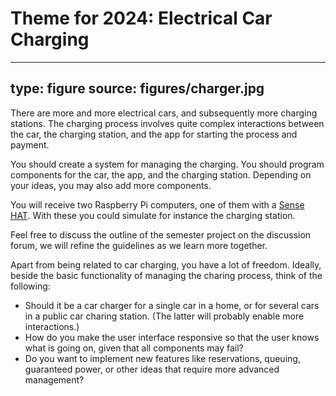 # Theme for 2024: Electrical Car Charging

---
type: figure
source: figures/charger.jpg
---

There are more and more electrical cars, and subsequently more charging stations. The charging process involves quite complex interactions between the car, the charging station, and the app for starting the process and payment.

You should create a system for managing the charging. You should program components for the car, the app, and the charging station. Depending on your ideas, you may also add more components. 

You will receive two Raspberry Pi computers, one of them with a [Sense HAT](https://www.raspberrypi.com/documentation/accessories/sense-hat.html). With these you could simulate for instance the charging station.

Feel free to discuss the outline of the semester project on the discussion forum, we will refine the guidelines as we learn more together.


Apart from being related to car charging, you have a lot of freedom. 
Ideally, beside the basic functionality of managing the charing process, think of the following:

* Should it be a car charger for a single car in a home, or for several cars in a public car charing station. (The latter will probably enable more interactions.)
* How do you make the user interface responsive so that the user knows what is going on, given that all components may fail?
* Do you want to implement new features like reservations, queuing, guaranteed power, or other ideas that require more advanced management?
